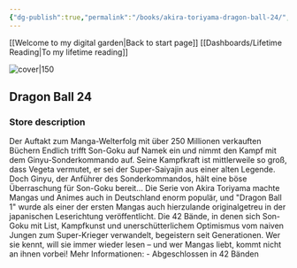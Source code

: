 ```yaml
---
{"dg-publish":true,"permalink":"/books/akira-toriyama-dragon-ball-24/","title":"\"Dragon Ball 24\"","tags":["manga","Fantasy"]}
---
```


[[Welcome to my digital garden\|Back to start page]]
[[Dashboards/Lifetime Reading\|To my lifetime reading]]

![cover|150](http://books.google.com/books/content?id=jJ9GDwAAQBAJ&printsec=frontcover&img=1&zoom=1&edge=curl&source=gbs_api)

## Dragon Ball 24

### Store description

Der Auftakt zum Manga-Welterfolg mit über 250 Millionen verkauften Büchern Endlich trifft Son-Goku auf Namek ein und nimmt den Kampf mit dem Ginyu-Sonderkommando auf. Seine Kampfkraft ist mittlerweile so groß, dass Vegeta vermutet, er sei der Super-Saiyajin aus einer alten Legende. Doch Ginyu, der Anführer des Sonderkommandos, hält eine böse Überraschung für Son-Goku bereit... Die Serie von Akira Toriyama machte Mangas und Animes auch in Deutschland enorm populär, und "Dragon Ball 1" wurde als einer der ersten Mangas auch hierzulande originalgetreu in der japanischen Leserichtung veröffentlicht. Die 42 Bände, in denen sich Son-Goku mit List, Kampfkunst und unerschütterlichem Optimismus vom naiven Jungen zum Super-Krieger verwandelt, begeistern seit Generationen. Wer sie kennt, will sie immer wieder lesen – und wer Mangas liebt, kommt nicht an ihnen vorbei! Mehr Informationen: - Abgeschlossen in 42 Bänden
```